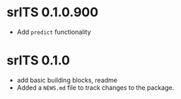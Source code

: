 
# srlTS 0.1.0.900

- Add `predict` functionality 

# srlTS 0.1.0

- add basic building blocks, readme
- Added a `NEWS.md` file to track changes to the package.
